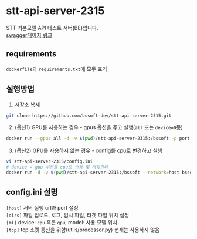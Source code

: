 # stt-api-server-2315
STT 기본모델 API 테스트 서버(BE)입니다.  
[swagger페이지 링크](https://stt.bs-soft.co.kr/docs)

## requirements  
`dockerfile`과 `requirements.txt`에 모두 표기

## 실행방법  

1. 저장소 복제
~~~bash
git clone https://github.com/bssoft-dev/stt-api-server-2315.git  
~~~  
2. (옵션1) GPU를 사용하는 경우 - gpus 옵션을 주고 실행(`all` 또는 `device=0`등)
~~~bash
docker run --gpus all -d -v $(pwd)/stt-api-server-2315:/bssoft -p port:port --name name bssoftdev/bssoft-sound-process sleep infinity
~~~  
3. (옵션2) GPU를 사용하지 않는 경우 - config를 cpu로 변경하고 실행
~~~bash
vi stt-api-server-2315/config.ini
# device = gpu 부분을 cpu로 변경 및 저장한다
docker run -d -v $(pwd)/stt-api-server-2315:/bssoft --network=host bssoftdev/bssoft-sound-process
~~~

## config.ini 설명
`[host]` 서버 실행 url과 port 설정  
`[dirs]` 파일 업로드, 로그, 임시 파일, 타겟 파일 위치 설정  
`[ml]` device: `cpu` 혹은 `gpu`, model: 사용 모델 위치  
`[tcp]` tcp 소켓 통신을 위함(utils/processor.py) 현재는 사용하지 않음
